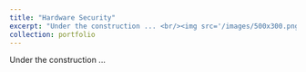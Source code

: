```yaml
---
title: "Hardware Security"
excerpt: "Under the construction ... <br/><img src='/images/500x300.png'>"
collection: portfolio
---
```


Under the construction ...
